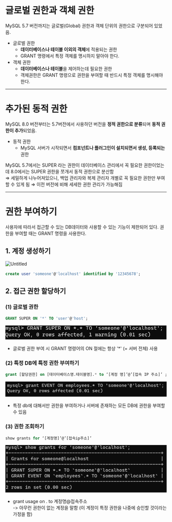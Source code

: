 # 글로벌 권한과 객체 권한
MySQL 5.7 버전까지는 글로벌(Global) 권한과 객체 단위의 권한으로 구분되어 있었음.

- 글로벌 권한
    - **데이터베이스나 테이블 이외의 객체**에 적용되는 권한
    - GRANT 명령에서 특정 객체를 명시하지 말아야 한다.
- 객체 권한
    - **데이터베이스나 테이블**을 제어하는데 필요한 권한
    - 객체권한은 GRANT 명령으로 권한을 부여할 때 반드시 특정 객체를 명시해야 한다.

---
# 추가된 동적 권한
MySQL 8.0 버전부터는 5.7버전에서 사용하던 버전을 **정적 권한으로 분류**되며 **동적 권한이 추가**되었음.

- 동적 권한
    - MySQL 서버가 시작되면서 **컴포넌트나 플러그인이 설치되면서 생성, 등록되는** 권한

MySQL 5.7에서는 SUPER 라는 권한이 데이터베이스 관리에서 꼭 필요한 권한이었는데 8.0에서는 SUPER 권한을 쪼개서 동적 권한으로 분산함  
⇒ 세밀하게 나누어져있으니, 백업 관리자와 복제 관리자 개별로 꼭 필요한 권한만 부여할 수 있게 됨 
⇒ 이전 버전에 비해 세세한 권한 관리가 가능해짐

---

# 권한 부여하기

사용자에 따라서 접근할 수 있는 DB데이터와 사용할 수 있는 기능이 제한되어 있다. 권한을 부여할 때는 GRANT 명령을 사용한다.

## 1. 계정 생성하기

![Untitled](https://prod-files-secure.s3.us-west-2.amazonaws.com/e786efd6-9da5-468f-a2ae-3280749503d4/ef3e7025-02ec-4f47-84fe-b12a2c104a38/Untitled.png)

```sql
create user 'someone'@'localhost' identified by '12345678';
```

## 2. 접근 권한 할당하기

### (1) 글로벌 권한
```sql
GRANT SUPER ON '*' TO 'user'@'host';
```
![global](./images/global.png)
* 글로벌 권한 부여 시 GRANT 명령어의 ON 절에는 항상 '*' (= 서버 전체) 사용
    
### (2) 특정 DB에 특정 권한 부여하기
```sql
grant [할당권한] on [데이터베이스명.테이블명].* to ‘[계정 명]’@’[접속 IP 주소]’ ;
```
![global](./images/dbgrants.png)
* 특정 db에 대해서만 권한을 부여하거나 서버에 존재하는 모든 DB에 권한을 부여할 수 있음

### (3) 권한 조회하기
    
```sql
show grants for ‘[계정명]’@’[접속ip주소]’
```
    
![show](./images/showgrants.png)
    
* grant usage on *.* to 계정명@접속주소     
-> 아무런 권한이 없는 계정을 말함 (이 계정이 특정 권한을 나중에 승인할 것이라는 가정을 함)

